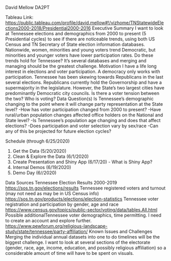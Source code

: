 David Mellow DA2PT

Tableau Link: https://public.tableau.com/profile/david.mellow#!/vizhome/TNStatewideElections2000-2018/Presidential2000-2016
Executive Summary
I want to look at Tennessee elections and demographics from 2000 to present (5  Presidential cycles) to see if there are noticeable trends, using both US Census and TN Secretary of State election information databases. Nationwide, women, minorities and young voters trend Democratic, but minorities and younger voters have lower participation rates. Do these trends hold for Tennessee? It’s several databases and merging and managing should be the greatest challenge.
Motivation
I have a life long interest in elections and voter participation. A democracy only works with participation. Tennessee has been skewing towards Republicans in the last several elections. Republicans currently hold the Governorship and have a supermajority in the legislature. However, the State’s two largest cities have predominantly Democratic city councils. Is there a voter tension between the two? Who is voting?
Data Question(s)
Is Tennessee’s demographic changing to the point where it will change party representation at the State level?
	-How has voter participation changed from 2000 to present?
-Have rural/urban population changes affected office holders on the National and State level?
	-Is Tennessee’s population age changing  and does that affect elections?
	-Does participation and voter selection vary by sex/race
	-Can any of this be projected for future election cycles?
	

Schedule (through 6/25/2020)
1.	Get the Data (5/20/2020)
2.	Clean & Explore the Data (6/1/2020)
3.	Create Presentation and Shiny App (6/17/20) - What is Shiny App?
4.	Internal Demos (6/19/2020)
5.	Demo Day (6//2020)

Data Sources
Tennessee Election Results 2000-2019 https://sos.tn.gov/elections/results
Tennessee registered voters and turnout (may not need as may be in US Census info) https://sos.tn.gov/products/elections/election-statistics
Tennessee voter registration and participation by gender, age and race https://www.census.gov/topics/public-sector/voting/data/tables.All.html
Possible additionalTennessee voter demographics, time permitting. I need to create an account and explore further. https://www.pewforum.org/religious-landscape-study/state/tennessee/party-affiliation/
Known Issues and Challenges
Merging  the individual annual datasets into one to do timelines will be the biggest challenge. I want to look at several sections of the electorate (gender, race, age, income, education, and possibly religious affiliation) so a considerable amount of time will have to be spent on visuals.

